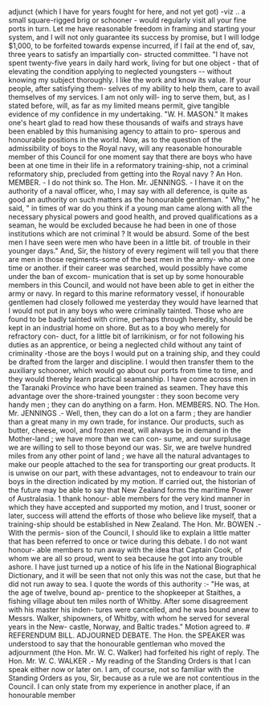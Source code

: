 adjunct (which I have for years fought for here, and not yet got) -viz .. a small square-rigged brig or schooner - would regularly visit all your fine ports in turn. Let me have reasonable freedom in framing and starting your system, and I will not only guarantee its success by promise, but I will lodge $1,000, to be forfeited towards expense incurred, if I fail at the end of, sav, three years to satisfy an impartially con- structed committee. "I have not spent twenty-five years in daily hard work, living for but one object - that of elevating the condition applying to neglected youngsters -- without knowing my subject thoroughly. I like the work and know its value. If your people, after satisfying them- selves of my ability to help them, care to avail themselves of my services. I am not only will- ing to serve them, but, as I stated before, will, as far as my limited means permit, give tangible evidence of my confidence in my undertaking. "W. H. MASON." It makes one's heart glad to read how these thousands of waifs and strays have been enabled by this humanising agency to attain to pro- sperous and honourable positions in the world. Now, as to the question of the admissibility of boys to the Royal navy, will any reasonable honourable member of this Council for one moment say that there are boys who have been at one time in their life in a reformatory training-ship, not a criminal reformatory ship, precluded from getting into the Royal navy ? An Hon. MEMBER. - I do not think so. The Hon. Mr. JENNINGS. - I have it on the authority of a naval officer, who, I may say with all deference, is quite as good an authority on such matters as the honourable gentleman. " Why," he said, " in times of war do you think if a young man came along with all the necessary physical powers and good health, and proved qualifications as a seaman, he would be excluded because he had been in one of those institutions which are not criminal ? It would be absurd. Some of the best men I have seen were men who have been in a little bit. of trouble in their younger days." And, Sir, the history of every regiment will tell you that there are men in those regiments-some of the best men in the army- who at one time or another. if their career was searched, would possibly have come under the ban of excom- munication that is set up by some honourable members in this Council, and would not have been able to get in either the army or navy. In regard to this marine reformatory vessel, if honourable gentlemen had closely followed me yesterday they would have learned that I would not put in any boys who were criminally tainted. Those who are found to be badly tainted with crime, perhaps through heredity, should be kept in an industrial home on shore. But as to a boy who merely for refractory con- duct, for a little bit of larrikinism, or for not following his duties as an apprentice, or being a neglected child without any taint of criminality -those are the boys I would put on a training ship, and they could be drafted from the larger and discipline. I would then transfer them to the auxiliary schooner, which would go about our ports from time to time, and they would thereby learn practical seamanship. I have come across men in the Taranaki Province who have been trained as seamen. They have this advantage over the shore-trained youngster : they soon become very handy men ; they can do anything on a farm. Hon. MEMBERS. NO. The Hon. Mr. JENNINGS .- Well, then, they can do a lot on a farm ; they are handier than a great many in my own trade, for instance. Our products, such as butter, cheese, wool, and frozen meat, will always be in demand in the Mother-land ; we have more than we can con- sume, and our surplusage we are willing to sell to those beyond our was. Sir, we are twelve hundred miles from any other point of land ; we have all the natural advantages to make our people attached to the sea for transporting our great products. It is unwise on our part, with these advantages, not to endeavour to train our boys in the direction indicated by my motion. If carried out, the historian of the future may be able to say that New Zealand forms the maritime Power of Australasia. 1 thank honour- able members for the very kind manner in which they have accepted and supported my motion, and I trust, sooner or later, success will attend the efforts of those who believe like myself, that a training-ship should be established in New Zealand. The Hon. Mr. BOWEN .- With the permis- sion of the Council, I should like to explain a little matter that has been referred to once or twice during this debate. I do not want honour- able members to run away with the idea that Captain Cook, of whom we are all so proud, went to sea because he got into any trouble ashore. I have just turned up a notice of his life in the National Biographical Dictionary, and it will be seen that not only this was not the case, but that he did not run away to sea. I quote the words of this authority :- "He was, at the age of twelve, bound ap- prentice to the shopkeeper at Staithes, a fishing village about ten miles north of Whitby. After some disagreement with his master his inden- tures were cancelled, and he was bound anew to Messrs. Walker, shipowners, of Whitby, with whom he served for several years in the New- castle, Norway, and Baltic trades." Motion agreed to. # REFERENDUM BILL. ADJOURNED DEBATE. The Hon. the SPEAKER was understood to say that the honourable gentleman who moved the adjournment (the Hon. Mr. W. C. Walker) had forfeited his right of reply. The Hon. Mr. W. C. WALKER .- My reading of the Standing Orders is that I can speak either now or later on. I am, of course, not so familiar with the Standing Orders as you, Sir, because as a rule we are not contentious in the Council. I can only state from my experience in another place, if an honourable member 